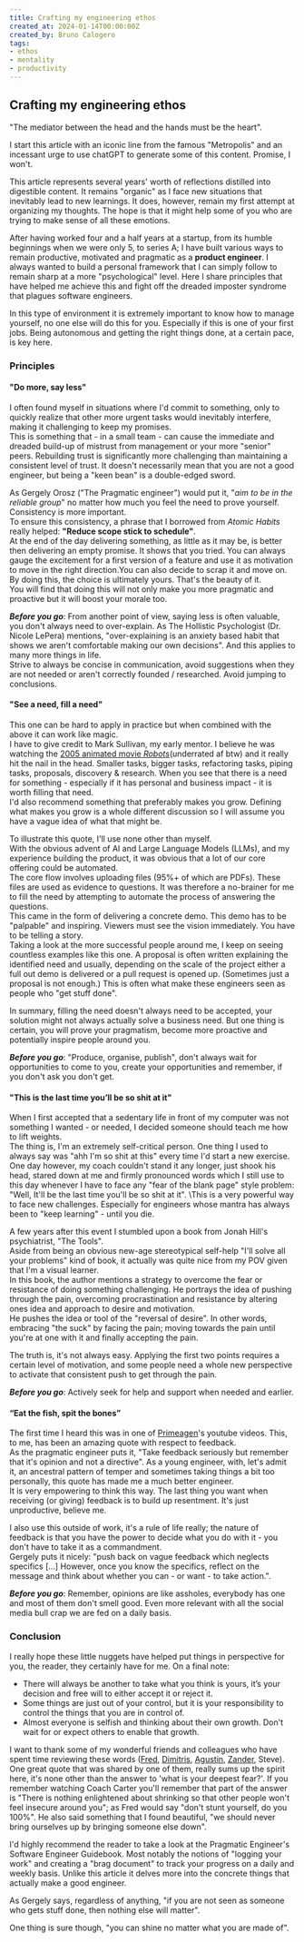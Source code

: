 ```yaml
---
title: Crafting my engineering ethos
created_at: 2024-01-14T00:00:00Z
created_by: Bruno Calogero
tags:
- ethos
- mentality
- productivity
---
```


## Crafting my engineering ethos

"The mediator between the head and the hands must be the heart".

I start this article with an iconic line from the famous "Metropolis" and an incessant urge to use chatGPT to generate some of this content. Promise, I won't.

This article represents several years' worth of reflections distilled into digestible content.
It remains "organic" as I face new situations that inevitably lead to new learnings. It does, however, remain my first attempt at organizing my thoughts.
The hope is that it might help some of you who are trying to make sense of all these emotions.

After having worked four and a half years at a startup, from its humble beginnings when we were only 5, to series A; I have built various ways to remain productive, motivated and pragmatic as a **product engineer**.
I always wanted to build a personal framework that I can simply follow to remain sharp at a more "psychological" level. Here I share principles that have helped me achieve this and fight off the dreaded imposter syndrome that plagues software engineers.

In this type of environment it is extremely important to know how to manage yourself, no one else will do this for you. Especially if this is one of your first jobs. Being autonomous and getting the right things done, at a certain pace, is key here.

### Principles

#### **"Do more, say less"**

I often found myself in situations where I'd commit to something, only to quickly realize that other more urgent tasks would inevitably interfere, making it challenging to keep my promises.\
This is something that - in a small team - can cause the immediate and dreaded build-up of mistrust from management or your more "senior" peers. Rebuilding trust is significantly more challenging than maintaining a consistent level of trust. It doesn't necessarily mean that you are not a good engineer, but being a "keen bean" is a double-edged sword.

As Gergely Orosz ("The Pragmatic engineer") would put it, "*aim to be in the reliable group*" no matter how much you feel the need to prove yourself. Consistency is more important.\
To ensure this consistency, a phrase that I borrowed from *Atomic Habits* really helped: **"Reduce scope stick to schedule"**.\
  At the end of the day delivering something, as little as it may be, is better then delivering an empty promise. It shows that you tried. You can always gauge the excitement for a first version of a feature and use it as motivation to move in the right direction.You can also decide to scrap it and move on. By doing this, the choice is ultimately yours. That's the beauty of it.\
  You will find that doing this will not only make you more pragmatic and proactive but it will boost your morale too.

***Before you go***: From another point of view, saying less is often valuable, you don't always need to over-explain. As The Hollistic Psychologist (Dr. Nicole LePera) mentions, "over-explaining is an anxiety based habit that shows we aren't comfortable making our own decisions". And this applies to many more things in life.\
Strive to always be concise in communication, avoid suggestions when they are not needed or aren't correctly founded / researched. Avoid jumping to conclusions.

#### **"See a need, fill a need"**

This one can be hard to apply in practice but when combined with the above it can work like magic.\
I have to give credit to Mark Sullivan, my early mentor. I believe he was watching the [2005 animated movie *Robots*](https://www.youtube.com/watch?v=nFVlyKRVgwg)(underrated af btw) and it really hit the nail in the head. Smaller tasks, bigger tasks, refactoring tasks, piping tasks, proposals, discovery & research. When you see that there is a need for something - especially if it has personal and business impact - it is worth filling that need.\
I'd also recommend something that preferably makes you grow. Defining what makes you grow is a whole different discussion so I will assume you have a vague idea of what that might be.

To illustrate this quote, I'll use none other than myself.\
With the obvious advent of AI and Large Language Models (LLMs), and my experience building the product, it was obvious that a lot of our core offering could be automated.\
The core flow involves uploading files (95%+ of which are PDFs). These files are used as evidence to questions. It was therefore a no-brainer for me to fill the need by attempting to automate the process of answering the questions.\
This came in the form of delivering a concrete demo. This demo has to be "palpable" and inspiring. Viewers must see the vision immediately. You have to be telling a story.\
Taking a look at the more successful people around me, I keep on seeing countless examples like this one.
A proposal is often written explaining the identified need and usually, depending on the scale of the project either a full out demo is delivered or a pull request is opened up. (Sometimes just a proposal is not enough.)
This is often what make these engineers seen as people who "get stuff done".

In summary, filling the need doesn't always need to be accepted, your solution might not always actually solve a business need. But one thing is certain, you will prove your pragmatism, become more proactive and potentially inspire people around you.

***Before you go***: "Produce, organise, publish", don't always wait for opportunities to come to you, create your opportunities and remember, if you don't ask you don't get.

#### **"This is the last time you’ll be so shit at it"**

When I first accepted that a sedentary life in front of my computer was not something I wanted - or needed, I decided someone should teach me how to lift weights.\
The thing is, I'm an extremely self-critical person. One thing I used to always say was "ahh I'm so shit at this" every time I'd start a new exercise.\
One day however, my coach couldn't stand it any longer, just shook his head, stared down at me and firmly pronounced words which I still use to this day whenever I have to face any "fear of the blank page" style problem: "Well, It'll be the last time you'll be so shit at it".
\This is a very powerful way to face new challenges. Especially for engineers whose mantra has always been to "keep learning" - until you die.

A few years after this event I stumbled upon a book from Jonah Hill's psychiatrist, "The Tools".\
Aside from being an obvious new-age stereotypical self-help "I'll solve all your problems" kind of book, it actually was quite nice from my POV given that I'm a visual learner.\
In this book, the author mentions a strategy to overcome the fear or resistance of doing something challenging.
He portrays the idea of pushing through the pain, overcoming procrastination and resistance by altering ones idea and approach to desire and motivation.\
He pushes the idea or tool of the "reversal of desire". In other words, embracing "the suck" by facing the pain; moving towards the pain until you're at one with it and finally accepting the pain.

The truth is, it's not always easy. Applying the first two points requires a certain level of motivation, and some people need a whole new perspective to activate that consistent push to get through the pain.

***Before you go***: Actively seek for help and support when needed and earlier.

#### **“Eat the fish, spit the bones”**

The first time I heard this was in one of [Primeagen](https://www.youtube.com/c/theprimeagen)'s youtube videos.
This, to me, has been an amazing quote with respect to feedback.\
As the pragmatic engineer puts it, "Take feedback seriously but remember that it's opinion and not a directive". As a young engineer, with, let's admit it, an ancestral pattern of temper and sometimes taking things a bit too personally, this quote has made me a much better engineer.\
It is very empowering to think this way. The last thing you want when receiving (or giving) feedback is to build up resentment. It's just unproductive, believe me.

I also use this outside of work, it's a rule of life really; the nature of feedback is that you have the power to decide what you do with it - you don't have to take it as a commandment.\
Gergely puts it nicely: "push back on vague feedback which neglects specifics [...] However, once you know the specifics, reflect on the message and think about whether you can - or want - to take action.".

***Before you go***: Remember, opinions are like assholes, everybody has one and most of them don't smell good. Even more relevant with all the social media bull crap we are fed on a daily basis.

### Conclusion

I really hope these little nuggets have helped put things in perspective for you, the reader, they certainly have for me. On a final note:

- There will always be another to take what you think is yours, it’s your decision and free will to either accept it or reject it.
- Some things are just out of your control, but it is your responsibility to control the things that you are in control of.
- Almost everyone is selfish and thinking about their own growth. Don't wait for or expect others to enable that growth.

I want to thank some of my wonderful friends and colleagues who have spent time reviewing these words ([Fred](frederico.dev), [Dimitris](https://dimitris.dev/), [Agustin](https://banch.io/), [Zander](https://brade.design), Steve). One great quote that was shared by one of them, really sums up the spirit here, it's none other than the answer to 'what is your deepest fear?'. If you remember watching Coach Carter you'll remember that part of the answer is "There is nothing enlightened about shrinking so that other people won't feel insecure around you"; as Fred would say "don't stunt yourself, do you 100%". He also said something that I found beautiful, "we should never bring ourselves up by bringing someone else down".

I'd highly recommend the reader to take a look at the Pragmatic Engineer's Software Engineer Guidebook. Most notably the notions of "logging your work" and creating a "brag document" to track your progress on a daily and weekly basis. Unlike this article it delves more into the concrete things that actually make a good engineer.

As Gergely says, regardless of anything, "if you are not seen as someone who gets stuff done, then nothing else will matter".

One thing is sure though, "you can shine no matter what you are made of".
